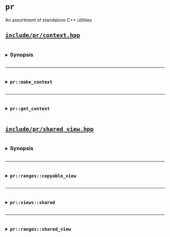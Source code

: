 # `pr`

An assortment of standalone C++ utilities

## [`include/pr/context.hpp`](include/pr/context.hpp)

<details>
<summary><h3 style="display:inline-block">Synopsis</h3></summary>

```cpp
namespace pr {

template <class T>
concept /*storable*/ = std::same_as<T, std::remove_cvref_t<T>>;

template </*storable*/ T>
static thread_local T * /*context*/ = nullptr;

template <class T>
concept /*makeable*/ =
    /*storable*/<std::remove_reference_t<T>> and not std::is_rvalue_reference_v<T>;

template <makeable_ T>
class /*scoped*/ {
  using value_type = std::remove_reference_t<T>;

  [[no_unique_address]] T inner_; // exposition-only
  value_type *outer_; // exposition-only

public:
  template <class... ArgsT>
    requires std::constructible_from<T, ArgsT...>
  explicit /*scoped*/(ArgsT &&...args) noexcept(
      std::is_nothrow_constructible_v<T, ArgsT...>);

  /*scoped*/(const /*scoped*/ &) = delete;

  /*scoped*/(/*scoped*/ &&) = delete;

  ~/*scoped*/() noexcept;
};

template </*makeable*/ T, class... ArgsT>
  requires std::constructible_from<T, ArgsT...>
[[nodiscard]] auto make_context(ArgsT &&...args) noexcept(
    std::is_nothrow_constructible_v<T, ArgsT...>) -> /*scoped*/<T>;

template <class T>
concept /*gettable*/ = /*storable*/<std::remove_const_t<T>>;

template </*gettable*/ T>
[[nodiscard]] auto get_context() noexcept -> T *;

} // namespace pr
```

</details>

---

<details>
<summary><h3 style="display:inline-block"><code>pr::make_context</code></h3></summary>

```cpp
template </*makeable*/ T, class... ArgsT>
  requires std::constructible_from<T, ArgsT...>
[[nodiscard]] auto make_context(ArgsT &&...args) noexcept(
    std::is_nothrow_constructible_v<T, ArgsT...>) -> /*scoped*/<T>;
```

Constructs and returns `/*scoped*/<T>`, whose constructor initializes its members as if by `inner_(std::forward<ArgsT>(args)...), outer_(std::exchange(/*context*/<value_type>, std::addressof(inner_)))`. Its destructor restores `/*context*/<value_type>` to the value of `outer_`. `T` must be a cv-unqualified non-reference or lvalue-reference type, or the instantiation is ill-formed, which can result in substitution failure when the call appears in the immediate context of a template instantiation.

</details>

---

<details>
<summary><h3 style="display:inline-block"><code>pr::get_context</code></h3></summary>

```cpp
template </*gettable*/ T>
[[nodiscard]] auto get_context() noexcept -> T *;
```

Returns `/*context*/<value_type>`, whose value has been initialized by thread-local calls to `pr::make_context<value_type>(...)` or `pr::make_context<value_type &>(...)`, or `nullptr` otherwise. `T` must be an optionally const-qualified non-reference type, or the instantiation is ill-formed, which can result in substitution failure when the call appears in the immediate context of a template instantiation.

</details>

## [`include/pr/shared_view.hpp`](include/pr/shared_view.hpp)

<details>
<summary><h3 style="display:inline-block">Synopsis</h3></summary>

```cpp
namespace pr {
namespace ranges {

template <class T>
concept copyable_view = /* see description */;

template <std::ranges::viewable_range RangeT>
  requires std::is_object_v<RangeT>
class shared_view : public std::ranges::view_interface<shared_view<RangeT>> {
  std::shared_ptr<RangeT> base_; // exposition-only

public:
  shared_view() requires std::default_initializable<RangeT>;

  explicit shared_view(RangeT &&base);

  auto base() const noexcept -> RangeT &;

  auto begin() -> std::ranges::iterator_t<RangeT>;

  auto end() -> std::ranges::sentinel_t<RangeT>;
};

namespace views {

inline constexpr /* unspecified */ shared = /* unspecified*/;

} // namespace views
} // namespace ranges

namespace views = ranges::views;

} // namespace pr

template <class T>
inline constexpr bool
    std::ranges::enable_borrowed_range<pr::ranges::shared_view<T>> =
        std::ranges::enable_borrowed_range<T>;
```

</details>

---

<details>
<summary><h3 style="display:inline-block"><code>pr::ranges::copyable_view</code></h3></summary>

#### Concept

```cpp
namespace pr::ranges {

  template <class T>
  concept copyable_view =
    std::ranges::view<T> and std::copyable<T>;

}
```

The `pr::ranges::copyable_view` concept is a refinement of `std::ranges::view` for which `std::copyable` is satisfied.

</details>

---

<details>
<summary><h3 style="display:inline-block"><code>pr::views::shared</code></h3></summary>

#### Call signature

```cpp
template <std::ranges::viewable_range RangeT>
    requires /* see below */
constexpr auto shared(RangeT &&range) -> std::ranges::view auto;
```

Given an expression `e` of type `T`, the expression `pr::views::shared(e)` is expression-equivalent to:
- `std::views::all(e)`, if it is a well-formed expression and `std::views::all_t<T>` models `std::copyable`;
- `pr::ranges::shared_view{e}` otherwise.

</details>

---

<details>
<summary><h3 style="display:inline-block"><code>pr::ranges::shared_view</code></h3></summary>

<details>
<summary><h4 style="display:inline-block">Data members</h4></summary>

| Member object     | Definition                                                                    |
| ----------------- | ----------------------------------------------------------------------------- |
| `base_` (private) | A `std::shared_ptr` of the underlying range. (exposition-only member object*) |

</details>

<details>
<summary><h4 style="display:inline-block">Member functions</h4></summary>

#### `pr::ranges::shared_view<RangeT>::shared_view`

| <!-- -->                                                     | <!-- --> |
| ------------------------------------------------------------ | -------- |
| `shared_view() requires std::default_initializable<RangeT>;` | (1)      |
| `explicit shared_view(RangeT &&base);`                       | (2)      |

Constructs a `shared_view`.

1) Default constructor. Initializes `base_` as if by `base_(std::make_shared<RangeT>())`.
2) Initializes the underlying `base_` with `std::make_shared<RangeT>(std::move(base))`.

---

#### `pr::ranges::shared_view<RangeT>::base`

| <!-- -->                                 |
| ---------------------------------------- |
| `auto base() const noexcept -> RangeT &` |

Equivalent to `return *base_;`.

---

#### `pr::ranges::shared_view<RangeT>::begin`

| <!-- -->                                           |
| -------------------------------------------------- |
| `auto begin() -> std::ranges::iterator_t<RangeT>;` |

Equivalent to `return std::ranges::begin(*base_);`.

---

#### `pr::ranges::shared_view<RangeT>::end`

| <!-- -->                                         |
| ------------------------------------------------ |
| `auto end() -> std::ranges::iterator_t<RangeT>;` |

Equivalent to `return std::ranges::end(*base_);`.

</details>

<details>
<summary><h4 style="display:inline-block">Helper templates</h4></summary>

```cpp
template <class T>
inline constexpr bool
    std::ranges::enable_borrowed_range<pr::ranges::shared_view<T>> =
        std::ranges::enable_borrowed_range<T>;
```

This specialization of `std::ranges::enable_borrowed_range` makes `shared_view` satisfy `borrowed_range` when the underlying range satisfies it. 

</details>
</details>
